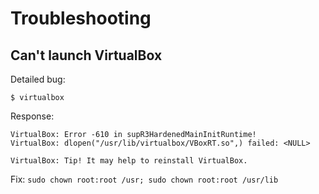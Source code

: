 # Troubleshooting

## Can't launch VirtualBox
Detailed bug:

`$ virtualbox`

Response:

```
VirtualBox: Error -610 in supR3HardenedMainInitRuntime!
VirtualBox: dlopen("/usr/lib/virtualbox/VBoxRT.so",) failed: <NULL>

VirtualBox: Tip! It may help to reinstall VirtualBox.
```

Fix:
`sudo chown root:root /usr; sudo chown root:root /usr/lib`
